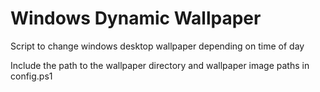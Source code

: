 # Windows Dynamic Wallpaper
Script to change windows desktop wallpaper depending on time of day

Include the path to the wallpaper directory and wallpaper image paths in config.ps1